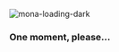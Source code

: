 




![mona-loading-dark](https://github.com/user-attachments/assets/ea94f849-fe79-432a-9a0a-fca1a27769e4)
### One moment, please...
<!--![tumblr_oo4bf9CiMK1twvy9ro1_1280](https://github.com/glyphn/glyphn/assets/31204969/ec548da2-0cbf-4e29-90f5-b296152a83ba)
